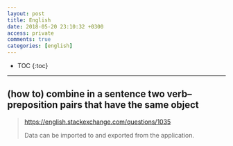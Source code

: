 ```yaml
---
layout: post
title: English
date: 2018-05-20 23:10:32 +0300
access: private
comments: true
categories: [english]
---
```


<!-- more -->

* TOC
{:toc}
<hr>

(how to) combine in a sentence two verb–preposition pairs that have the same object
-----------------------------------------------------------------------------------

> <https://english.stackexchange.com/questions/1035>
>
> Data can be imported to and exported from the application.
